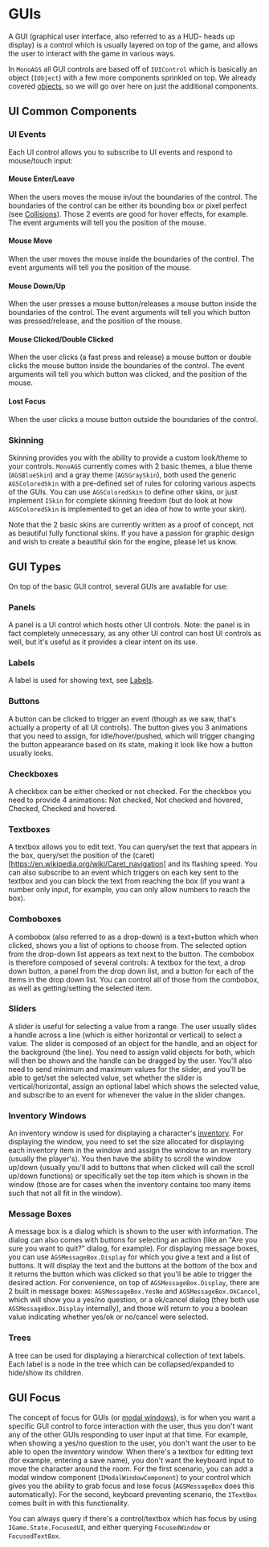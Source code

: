 # GUIs

A GUI (graphical user interface, also referred to as a HUD- heads up display) is a control which is usually layered on top of the game, and allows the user to interact with the game in various ways.

In `MonoAGS` all GUI controls are based off of `IUIControl` which is basically an object (`IObject`) with a few more components sprinkled on top.
We already covered [objects](objects.md), so we will go over here on just the additional components.

## UI Common Components

### UI Events

Each UI control allows you to subscribe to UI events and respond to mouse/touch input:

#### Mouse Enter/Leave

When the users moves the mouse in/out the boundaries of the control. The boundaries of the control can be either its bounding box or pixel perfect (see [Collisions](objects.md#collisions)).
Those 2 events are good for hover effects, for example. 
The event arguments will tell you the position of the mouse.

#### Mouse Move

When the user moves the mouse inside the boundaries of the control.
The event arguments will tell you the position of the mouse.

#### Mouse Down/Up

When the user presses a mouse button/releases a mouse button inside the boundaries of the control.
The event arguments will tell you which button was pressed/release, and the position of the mouse.

#### Mouse Clicked/Double Clicked

When the user clicks (a fast press and release) a mouse button or double clicks the mouse button inside the boundaries of the control.
The event arguments will tell you which button was clicked, and the position of the mouse.

#### Lost Focus

When the user clicks a mouse button outside the boundaries of the control.

### Skinning

Skinning provides you with the ability to provide a custom look/theme to your controls.
`MonoAGS` currently comes with 2 basic themes, a blue theme (`AGSBlueSkin`) and a gray theme (`AGSGraySkin`), both used the generic `AGSColoredSkin` with a pre-defined set of rules for coloring
various aspects of the GUIs. You can use `AGSColoredSkin` to define other skins, or just implement `ISkin` for complete skinning freedom (but do look at how `AGSColoredSkin` is implemented to get an idea of how to write your skin).

Note that the 2 basic skins are currently written as a proof of concept, not as beautiful fully functional skins. If you have a passion for graphic design and wish to create a beautiful skin for the engine, please let us know.

## GUI Types

On top of the basic GUI control, several GUIs are available for use:

### Panels

A panel is a UI control which hosts other UI controls.
Note: the panel is in fact completely unnecessary, as any other UI control can host UI controls as well, but it's useful as it provides a clear intent on its use.

### Labels

A label is used for showing text, see [Labels](labels.md).

### Buttons

A button can be clicked to trigger an event (though as we saw, that's actually a property of all UI controls). The button gives you 3 animations that you need to assign, for idle/hover/pushed, which will trigger changing the button appearance based on its state, making it look like how a button usually looks.

### Checkboxes

A checkbox can be either checked or not checked. For the checkbox you need to provide 4 animations: Not checked, Not checked and hovered, Checked, Checked and hovered.

### Textboxes

A textbox allows you to edit text. You can query/set the text that appears in the box, query/set the position of the (caret)[https://en.wikipedia.org/wiki/Caret_navigation] and its flashing speed. You can also subscribe to an event which triggers on each key sent to the textbox and you can block the text from reaching the box (if you want a number only input, for example, you can only allow numbers to reach the box).

### Comboboxes 

A combobox (also referred to as a drop-down) is a text+button which when clicked, shows you a list of options to choose from. The selected option from the drop-down list appears as text next to the button. The combobox is therefore composed of several controls: A textbox for the text, a drop down button, a panel from the drop down list, and a button for each of the items in the drop down list. You can control all of those from the combobox, as well as getting/setting the selected item.

### Sliders

A slider is useful for selecting a value from a range. The user usually slides a handle across a line (which is either horizontal or vertical) to select a value. The slider is composed of an object for the handle, and an object for the background (the line). You need to assign valid objects for both, which will then be shown and the handle can be dragged by the user. You'll also need to send minimum and maximum values for the slider, and you'll be able to get/set the selected value, set whether the slider is vertical/horizontal, assign an optional label which shows the selected value, and subscribe to an event for whenever the value in the slider changes.

### Inventory Windows

An inventory window is used for displaying a character's [inventory](characters.md#inventory).
For displaying the window, you need to set the size allocated for displaying each inventory item 
in the window and assign the window to an inventory (usually the player's). You then have the ability to scroll the window up/down (usually you'll add to buttons that when clicked will call the scroll up/down functions) or specifically set the top item which is shown in the window (those are for cases when the inventory contains too many items such that not all fit in the window).

### Message Boxes

A message box is a dialog which is shown to the user with information. The dialog can also comes with buttons for selecting an action (like an "Are you sure you want to quit?" dialog, for example).
For displaying message boxes, you can use `AGSMessageBox.Display` for which you give a text and a list of buttons. It will display the text and the buttons at the bottom of the box and it returns the button which was clicked so that you'll be able to trigger the desired action. For convenience, on top of `AGSMessageBox.Display`, there are 2 built in message boxes: `AGSMessageBox.YesNo` and `AGSMessageBox.OkCancel`, which will show you a yes/no question, or a ok/cancel dialog (they both use `AGSMessageBox.Display` internally), and those will return to you a boolean value indicating whether yes/ok or no/cancel were selected.

### Trees

A tree can be used for displaying a hierarchical collection of text labels.
Each label is a node in the tree which can be collapsed/expanded to hide/show its children.

## GUI Focus

The concept of focus for GUIs (or [modal windows](https://ux.stackexchange.com/questions/12045/what-is-a-modal-dialog-window)), is for when you want a specific GUI control to force interaction with the user, thus you don't want any of the other GUIs responding to user input at that time. For example, when showing a yes/no question to the user, you don't want the user to be able to open the inventory window.
When there's a textbox for editing text (for example, entering a save name), you don't want the keyboard input to move the character around the room.
For the first scenario, you can add a modal window component (`IModalWindowComponent`) to your control which gives you the ability to grab focus and lose focus (`AGSMessageBox` does this automatically).
For the second, keyboard preventing scenario, the `ITextBox` comes built in with this functionality. 

You can always query if there's a control/textbox which has focus by using `IGame.State.FocusedUI`, and either querying `FocusedWindow` or `FocusedTextBox`.


